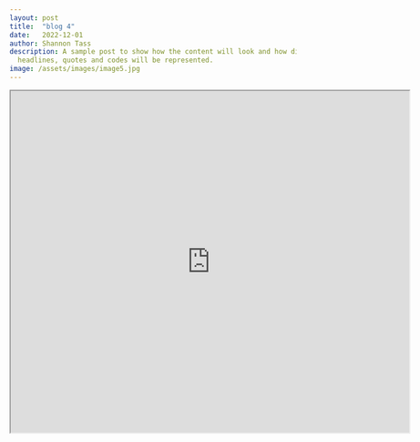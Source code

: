 ```yaml
---
layout: post
title:  "blog 4"
date:   2022-12-01
author: Shannon Tass
description: A sample post to show how the content will look and how different
  headlines, quotes and codes will be represented.
image: /assets/images/image5.jpg
---
```


<iframe src="http://127.0.0.1:8050" width=700 height=600>
